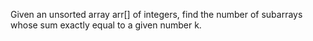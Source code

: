 Given an unsorted array arr[] of integers, find the number of subarrays whose sum exactly equal to a given number k.
